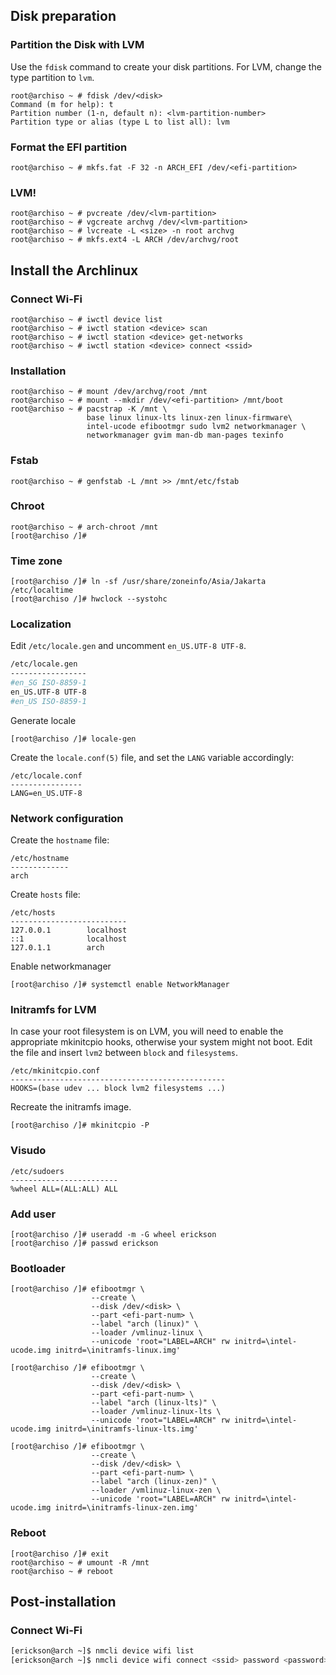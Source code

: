 ## Disk preparation
### Partition the Disk with LVM
Use the `fdisk` command to create your disk partitions. For LVM, change the type partition to `lvm`.
```
root@archiso ~ # fdisk /dev/<disk>
Command (m for help): t
Partition number (1-n, default n): <lvm-partition-number>
Partition type or alias (type L to list all): lvm
```

### Format the EFI partition
```
root@archiso ~ # mkfs.fat -F 32 -n ARCH_EFI /dev/<efi-partition>
```

### LVM!
```
root@archiso ~ # pvcreate /dev/<lvm-partition>
root@archiso ~ # vgcreate archvg /dev/<lvm-partition>
root@archiso ~ # lvcreate -L <size> -n root archvg
root@archiso ~ # mkfs.ext4 -L ARCH /dev/archvg/root
```

## Install the Archlinux

### Connect Wi-Fi
```
root@archiso ~ # iwctl device list
root@archiso ~ # iwctl station <device> scan
root@archiso ~ # iwctl station <device> get-networks
root@archiso ~ # iwctl station <device> connect <ssid>
```

### Installation
```
root@archiso ~ # mount /dev/archvg/root /mnt
root@archiso ~ # mount --mkdir /dev/<efi-partition> /mnt/boot
root@archiso ~ # pacstrap -K /mnt \
                 base linux linux-lts linux-zen linux-firmware\
                 intel-ucode efibootmgr sudo lvm2 networkmanager \
                 networkmanager gvim man-db man-pages texinfo
```

### Fstab
```
root@archiso ~ # genfstab -L /mnt >> /mnt/etc/fstab
```

### Chroot
```
root@archiso ~ # arch-chroot /mnt
[root@archiso /]# 
```

### Time zone
```
[root@archiso /]# ln -sf /usr/share/zoneinfo/Asia/Jakarta /etc/localtime
[root@archiso /]# hwclock --systohc
```

### Localization
Edit `/etc/locale.gen` and uncomment `en_US.UTF-8 UTF-8`.
```bash
/etc/locale.gen
-----------------
#en_SG ISO-8859-1
en_US.UTF-8 UTF-8
#en_US ISO-8859-1
```
Generate locale
```
[root@archiso /]# locale-gen
```
Create the `locale.conf(5)` file, and set the `LANG` variable accordingly:
```
/etc/locale.conf
----------------
LANG=en_US.UTF-8
```

### Network configuration
Create the `hostname` file:
```
/etc/hostname
-------------
arch
```
Create `hosts` file:
```
/etc/hosts
--------------------------
127.0.0.1        localhost
::1              localhost
127.0.1.1        arch
```
Enable networkmanager
```
[root@archiso /]# systemctl enable NetworkManager
```

### Initramfs for LVM
In case your root filesystem is on LVM, you will need to enable the appropriate mkinitcpio hooks, otherwise your system might not boot. Edit the file and insert `lvm2` between `block` and `filesystems`.
```
/etc/mkinitcpio.conf
------------------------------------------------
HOOKS=(base udev ... block lvm2 filesystems ...)
```
Recreate the initramfs image.
```
[root@archiso /]# mkinitcpio -P
```

### Visudo
```
/etc/sudoers
------------------------
%wheel ALL=(ALL:ALL) ALL
```

### Add user
```
[root@archiso /]# useradd -m -G wheel erickson
[root@archiso /]# passwd erickson
```

### Bootloader
```
[root@archiso /]# efibootmgr \
                  --create \
                  --disk /dev/<disk> \
                  --part <efi-part-num> \
                  --label "arch (linux)" \
                  --loader /vmlinuz-linux \
                  --unicode 'root="LABEL=ARCH" rw initrd=\intel-ucode.img initrd=\initramfs-linux.img'

[root@archiso /]# efibootmgr \
                  --create \
                  --disk /dev/<disk> \
                  --part <efi-part-num> \
                  --label "arch (linux-lts)" \
                  --loader /vmlinuz-linux-lts \
                  --unicode 'root="LABEL=ARCH" rw initrd=\intel-ucode.img initrd=\initramfs-linux-lts.img'

[root@archiso /]# efibootmgr \
                  --create \
                  --disk /dev/<disk> \
                  --part <efi-part-num> \
                  --label "arch (linux-zen)" \
                  --loader /vmlinuz-linux-zen \
                  --unicode 'root="LABEL=ARCH" rw initrd=\intel-ucode.img initrd=\initramfs-linux-zen.img'
```

### Reboot
```
[root@archiso /]# exit
root@archiso ~ # umount -R /mnt
root@archiso ~ # reboot
```

## Post-installation
### Connect Wi-Fi
```bash
[erickson@arch ~]$ nmcli device wifi list
[erickson@arch ~]$ nmcli device wifi connect <ssid> password <password>
```